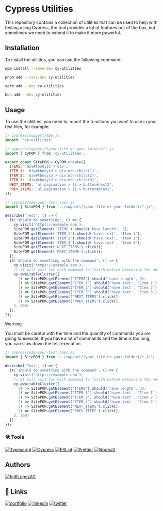 # Cypress Utilities

This repository contains a collection of utilities that can be used to help with testing using Cypress, the tool provides
a lot of features out of the box, but sometimes we need to extend it to make it more powerful.

## Installation

To install the utilities, you can use the following command:

```bash
npm install --save-dev cy-utilities
```

```bash
pnpm add --save-dev cy-utilities
```

```bash
yarn add --dev cy-utilities
```

```bash
bun add --dev cy-utilities
```

## Usage

To use the utilities, you need to import the functions you want to use in your test files, for example:

```javascript
// cypress/support/e2e.js
import  'cy-utilities'
```

```javascript
// cypress/support/(your-file or your-folder)/*.js
import { CyPOM } from 'cy-utilities';

export const SitePOM = CyPOM.create({
  ITEMS: 'div#tbodyid > div',
  ITEM_1: 'div#tbodyid > div:nth-child(1)',
  ITEM_2: 'div#tbodyid > div:nth-child(2)',
  ITEM_3: 'div#tbodyid > div:nth-child(3)',
  NEXT_ITEMS: 'ul.pagination > li > button#next2',
  PREV_ITEMS: 'ul.pagination > li > button#prev2',
});
```

```javascript
// cypress/e2e/your-test.spec.js
import { SitePOM } from '../support/(your-file or your-folder)/*.js';

describe('Test', () => {
  it('should do something', () => {
    cy.visit('https://example.com');
    SitePOM.getElement('ITEMS').should('have.length', 3);
    SitePOM.getElement('ITEM_1').should('have.text', 'Item 1');
    SitePOM.getElement('ITEM_2').should('have.text', 'Item 2');
    SitePOM.getElement('ITEM_3').should('have.text', 'Item 3');
    SitePOM.getElement('NEXT_ITEMS').click();
    SitePOM.getElement('PREV_ITEMS').click();
  });
  it('should do something with the command', () => {
    cy.visit('https://example.com');
    // it will wait for each command to finish before executing the next one the quantity of milliseconds is the second parameter
    cy.awaitableCluster([
      () => SitePOM.getElement('ITEMS').should('have.length', 3);
      () => SitePOM.getElement('ITEM_1').should('have.text', 'Item 1');
      () => SitePOM.getElement('ITEM_2').should('have.text', 'Item 2');
      () => SitePOM.getElement('ITEM_3').should('have.text', 'Item 3');
      () => SitePOM.getElement('NEXT_ITEMS').click();
      () => SitePOM.getElement('PREV_ITEMS').click();
    ], 200)
  });
});

```

> [!Warning]
> You must be careful with the time and the quantity of commands you are going to execute, if you have a lot of commands and the time is too long, you can slow down the test execution.

```javascript
// cypress/e2e/your-test.spec.js
import { SitePOM } from '../support/(your-file or your-folder)/*.js';

describe('Test', () => {
  it('should do something with the command', () => {
    cy.visit('https://example.com');
    // it will wait for each command to finish before executing the next one the quantity of milliseconds is the second parameter
    cy.awaitableCluster([
      () => SitePOM.getElement('ITEMS').should('have.length', 3);
      () => SitePOM.getElement('ITEM_1').should('have.text', 'Item 1');
      () => SitePOM.getElement('ITEM_2').should('have.text', 'Item 2');
      () => SitePOM.getElement('ITEM_3').should('have.text', 'Item 3');
      () => SitePOM.getElement('NEXT_ITEMS').click();
      () => SitePOM.getElement('PREV_ITEMS').click();
    ], 200)
  });
});
```

### 🛠️ Tools


[![Typescript](https://img.shields.io/badge/Typescript-3178C6?logo=typescript&logoColor=white)](https://www.typescriptlang.org/)
[![Cypress](https://img.shields.io/badge/Cypress-17202C?logo=cypress&logoColor=white)](https://www.cypress.io/)
[![ESLint](https://img.shields.io/badge/ESLint-4B32C3?logo=eslint&logoColor=white)](https://eslint.org/)
[![Prettier](https://img.shields.io/badge/Prettier-F7B93E?logo=prettier&logoColor=white)](https://prettier.io/)
[![NodeJS](https://img.shields.io/badge/NodeJS-339933?logo=node.js&logoColor=white)](https://nodejs.org/es/)



## Authors

[![ImRLopezAG](https://img.shields.io/badge/ImRLopezAG-000000?style=for-the-badge&logo=github&logoColor=white)](https://github.com/ImRLopezAG)

## 🔗 Links

[![portfolio](https://img.shields.io/badge/my_portfolio-000?style=for-the-badge&logo=ko-fi&logoColor=white)](https://imrlopez.vercel.app)
[![linkedin](https://img.shields.io/badge/linkedin-0A66C2?style=for-the-badge&logo=linkedin&logoColor=white)](https://www.linkedin.com/in/angel-gabriel-lopez/)
[![twitter](https://img.shields.io/badge/twitter-1DA1F2?style=for-the-badge&logo=twitter&logoColor=white)](https://twitter.com/imr_lopez)

